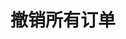 ---
title: 撤销所有订单
position_number: 6
type: post
description: /future/trade/v1/order/cancel-all
remark: Content-Type = application/x-www-form-urlencoded && application/json
parameters:
  - name: symbol
    type: String
    mandatory: true
    default: N/A
    description: 交易对（传空字符串撤销所有交易对订单）
    ranges:
right_code_blocks:
  - code_block: |-
      {
        "error": {
          "code": "",
          "msg": ""
        },
        "msgInfo": "",
        "result": true,
        "returnCode": 0
      }
    title: Response
    language: json
---